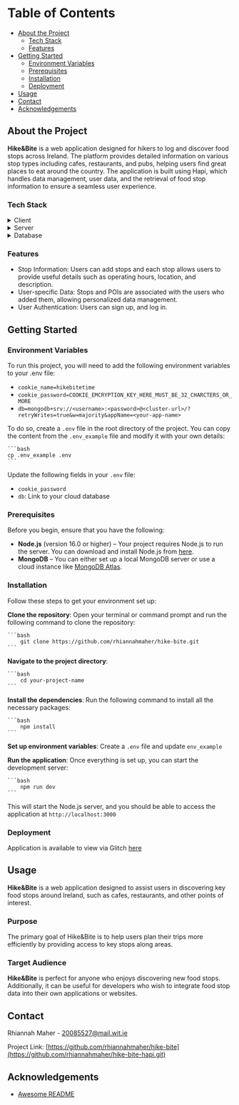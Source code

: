 <!-- Table of Contents -->
# Table of Contents

- [About the Project](#about-the-project)
  * [Tech Stack](#tech-stack)
  * [Features](#features)
- [Getting Started](#getting-started)
  * [Environment Variables](#environment-variables)
  * [Prerequisites](#prerequisites)
  * [Installation](#installation)
  * [Deployment](#deployment)
- [Usage](#usage)
- [Contact](#contact)
- [Acknowledgements](#acknowledgements)
  
<!-- About the Project -->
## About the Project

**Hike&Bite** is a web application designed for hikers to log and discover food stops across Ireland. The platform provides detailed information on various stop types including cafes, restaurants, and pubs, helping users find great places to eat around the country. 
The application is built using Hapi, which handles data management, user data, and the retrieval of food stop information to ensure a seamless user experience.
<!-- TechStack -->
### Tech Stack

<details>
  <summary>Client</summary>
  <ul>
    <li><a href="https://handlebarsjs.com/">Handlebars.js</a></li>
    <li><a href="https://bulma.io/">Bulma CSS</a></li>
    <li><a href="https://studio3t.com/">Studio 3T</a></li>
  </ul>
</details>

<details>
  <summary>Server</summary>
  <ul>
    <li><a href="https://hapi.dev/">Hapi.js</a></li>
    <li><a href="https://nodejs.org/">Node.js</a></li>
  </ul>
</details>

<details>
<summary>Database</summary>
  <ul>
    <li><a href="https://www.mongodb.com/">MongoDB</a></li>
  </ul>
</details>

<!-- Features -->
### Features

- Stop Information: Users can add stops and each stop allows users to provide useful details such as operating hours, location, and description.
- User-specific Data: Stops and POIs are associated with the users who added them, allowing personalized data management.
- User Authentication: Users can sign up, and log in.

<!-- Getting Started -->
## Getting Started

<!-- Env Variables -->
### Environment Variables

To run this project, you will need to add the following environment variables to your .env file:

- `cookie_name=hikebitetime`
- `cookie_password=COOKIE_EMCRYPTION_KEY_HERE_MUST_BE_32_CHARCTERS_OR_MORE`
- `db=mongodb+srv://<username>:<password>@<cluster-url>/?retryWrites=true&w=majority&appName=<your-app-name>`

To do so, create a `.env` file in the root directory of the project. You can copy the content from the `.env_example` file and modify it with your own details:

    ```bash
    cp .env_example .env
    ```
    
Update the following fields in your `.env` file:

- `cookie_password`
- `db`: Link to your cloud database

<!-- Prerequisites -->
### Prerequisites

Before you begin, ensure that you have the following:

- **Node.js** (version 16.0 or higher) – Your project requires Node.js to run the server. You can download and install Node.js from [here](https://nodejs.org/).
- **MongoDB** – You can either set up a local MongoDB server or use a cloud instance like [MongoDB Atlas](https://www.mongodb.com/cloud/atlas).

### Installation

Follow these steps to get your environment set up:

**Clone the repository**:
Open your terminal or command prompt and run the following command to clone the repository:

    ```bash
        git clone https://github.com/rhiannahmaher/hike-bite.git
    ```

**Navigate to the project directory**:

    ```bash
        cd your-project-name
    ```

**Install the dependencies**:
Run the following command to install all the necessary packages:

    ```bash
        npm install
    ```

**Set up environment variables**:
 Create a `.env` file and update `env_example`

**Run the application**:
Once everything is set up, you can start the development server:

    ```bash
        npm run dev
    ```

This will start the Node.js server, and you should be able to access the application at `http://localhost:3000`

### Deployment

Application is available to view via Glitch [here](https://iced-alkaline-feeling.glitch.me/)

<!-- Usage -->
## Usage

**Hike&Bite** is a web application designed to assist users in discovering key food stops around Ireland, such as cafes, restaurants, and other points of interest.

### Purpose
The primary goal of Hike&Bite is to help users plan their trips more efficiently by providing access to key stops along areas. 

### Target Audience
**Hike&Bite** is perfect for anyone who enjoys discovering new food stops.
Additionally, it can be useful for developers who wish to integrate food stop data into their own applications or websites.

<!-- Contact -->
## Contact

Rhiannah Maher - 20085527@mail.wit.ie

Project Link: [https://github.com/rhiannahmaher/hike-bite](https://github.com/rhiannahmaher/hike-bite-hapi.git)

<!-- Acknowledgments -->
## Acknowledgements

 - [Awesome README](https://github.com/matiassingers/awesome-readme)
